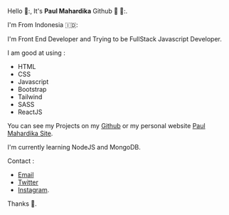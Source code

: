 Hello 👋:, It's **Paul Mahardika** Github 🎉 🎉:.

I'm From Indonesia 🇮🇩: 

I'm Front End Developer and Trying to be FullStack Javascript Developer.

I am good at using :

* HTML
* CSS
* Javascript
* Bootstrap
* Tailwind
* SASS
* ReactJS

You can see my Projects on my [Github](https://github.com/PMSP31) or my personal website [Paul Mahardika Site](https://paul-projects.netlify.app).

I'm currently learning NodeJS and MongoDB.

Contact : 
* [Email](mailto:mahardikapaul@gmail.com) 
* [Twitter](https://twitter.com/paul_mahardika)
* [Instagram](https://instagram.com/paul_mhrdka).

Thanks 🍻.
